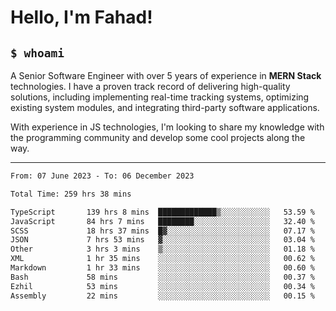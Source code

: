 <h1>Hello, I'm Fahad!</h1>

<h2><code>$ whoami</code></h2>

A Senior Software Engineer with over 5 years of experience in **MERN Stack** technologies. I have a proven track record of delivering high-quality solutions, including implementing real-time tracking systems, optimizing existing system modules, and integrating third-party software applications.

With experience in JS technologies, I'm looking to share my knowledge with the programming community and develop some cool projects along the way.

---

<!--START_SECTION:waka-->

```txt
From: 07 June 2023 - To: 06 December 2023

Total Time: 259 hrs 38 mins

TypeScript       139 hrs 8 mins  █████████████▒░░░░░░░░░░░   53.59 %
JavaScript       84 hrs 7 mins   ████████░░░░░░░░░░░░░░░░░   32.40 %
SCSS             18 hrs 37 mins  █▓░░░░░░░░░░░░░░░░░░░░░░░   07.17 %
JSON             7 hrs 53 mins   ▓░░░░░░░░░░░░░░░░░░░░░░░░   03.04 %
Other            3 hrs 3 mins    ▒░░░░░░░░░░░░░░░░░░░░░░░░   01.18 %
XML              1 hr 35 mins    ░░░░░░░░░░░░░░░░░░░░░░░░░   00.62 %
Markdown         1 hr 33 mins    ░░░░░░░░░░░░░░░░░░░░░░░░░   00.60 %
Bash             58 mins         ░░░░░░░░░░░░░░░░░░░░░░░░░   00.37 %
Ezhil            53 mins         ░░░░░░░░░░░░░░░░░░░░░░░░░   00.34 %
Assembly         22 mins         ░░░░░░░░░░░░░░░░░░░░░░░░░   00.15 %
```

<!--END_SECTION:waka-->

<!--
**heyFahad/heyFahad** is a ✨ _special_ ✨ repository because its `README.md` (this file) appears on your GitHub profile.

Here are some ideas to get you started:

- 🔭 I’m currently working on ...
- 🌱 I’m currently learning ...
- 👯 I’m looking to collaborate on ...
- 🤔 I’m looking for help with ...
- 💬 Ask me about ...
- 📫 How to reach me: ...
- 😄 Pronouns: ...
- ⚡ Fun fact: ...
-->
